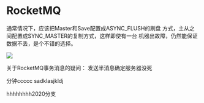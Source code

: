 # RocketMQ

通常情况下，应该把Master和Save配置成ASYNC_FLUSH的刷盘 方式，主从之间配置成SYNC_MASTER的复制方式，这样即使有一台 机器出故障，仍然能保证数据不丢，是个不错的选择。




![](http://static-aliyun-doc.oss-cn-hangzhou.aliyuncs.com/assets/img/zh-CN/3649885751/p69094.png)

关于RocketMQ事务消息的疑问：
    发送半消息确定服务器没死



分钟ccccc
sadklasjkldj


hhhhhhhh2020分支
